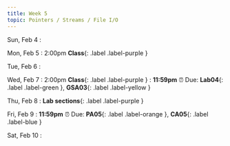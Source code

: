 ```yaml
---
title: Week 5
topic: Pointers / Streams / File I/O
---
```

Sun, Feb 4
: 

Mon, Feb 5
: 2:00pm **Class**{: .label .label-purple }


Tue, Feb 6
: 

Wed, Feb 7
: 2:00pm **Class**{: .label .label-purple } 
: **11:59pm**  ⏰  Due: **Lab04**{: .label .label-green }, **GSA03**{: .label .label-yellow }


Thu, Feb 8
: **Lab sections**{: .label .label-purple }


Fri, Feb 9
: **11:59pm**  ⏰  Due: **PA05**{: .label .label-orange }, **CA05**{: .label .label-blue }


Sat, Feb 10
: 

